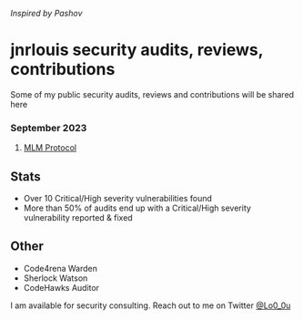 *Inspired by Pashov*

# jnrlouis security audits, reviews, contributions

Some of my public security audits, reviews and contributions will be shared here

### September 2023

1. [MLM Protocol](solo/MLM-security-review.md)


## Stats

- Over 10 Critical/High severity vulnerabilities found
- More than 50% of audits end up with a Critical/High severity vulnerability reported & fixed

## Other

- Code4rena Warden
- Sherlock Watson
- CodeHawks Auditor

I am available for security consulting. Reach out to me on Twitter [@Lo0_0u](https://twitter.com/Lo0_0u)
